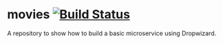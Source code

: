 # movies [![Build Status](https://travis-ci.org/julianespinel/movies.svg?branch=master)](https://travis-ci.org/julianespinel/movies)
A repository to show how to build a basic microservice using Dropwizard.
